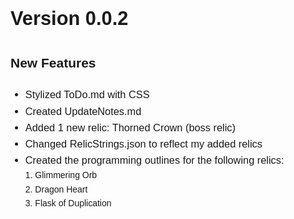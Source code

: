 <!DOCTYPE html>
<html lang="en">
<head>
    <meta charset="UTF-8">
    <meta name="viewport" content="width=device-width, user-scalable=no, initial-scale=1.0, maximum-scale=1.0, minimum-scale=1.0">
    <meta http-equiv="X-UA-Compatible" content="ie=edge">
    <title>Update Notes</title>
    <style>
        body {
            font-family: Arial, sans-serif;
            line-height: 1.6;
        }
        h1 {
            font-size: 2.2em;
        }
        h3 {
            font-size: 1.5em;
        }
        p, li {
            font-size: 1.17em;
        }
    </style>
</head>
<body>
    <h1>Version 0.0.2</h1>
    <h3>New Features</h3>
    <ul>
        <li>Stylized ToDo.md with CSS</li>
        <li>Created UpdateNotes.md</li>
        <li>Added 1 new relic: Thorned Crown (boss relic)</li>
        <li>Changed RelicStrings.json to reflect my added relics</li>
        <li>Created the programming outlines for the following relics:</li>
        1. Glimmering Orb <br> 
        2. Dragon Heart <br> 
        3. Flask of Duplication
    </ul>
</body>
</html>
